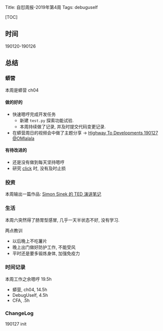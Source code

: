 Title: 自怼周报-2019年第4周
Tags: debuguself

[TOC]

## 时间
190120-190126

## 总结

### 蟒营

本周是蟒营 ch04

#### 做的好的

- 快速嗯哼完成开发任务
	- 新建 `test.py` 探索功能试验.
	- 本周持续做了记录, 并及时提交代码变更记录.
- 在蟒营周日的视频会中做了主题分享 -> [Highway To Developments
190127 @OMlalala](https://gitlab.com/101camp/py/issues/102#note_135412087)

#### 有待改进的

- 还是没有做到每天坚持嗯哼
- 研究 [click](https://click.palletsprojects.com/en/7.x/) 时, 没有及时止损

### 投资

本周输出一篇作品: [Simon Sinek 的 TED 演讲笔记](http://omlalala.io/2019-01-21-simon-sinek.html)

### 生活

本周六突然得了肠胃型感冒, 几乎一天半状态不好, 没有学习.

两点教训

- 以后晚上不吃薯片
- 晚上出门做好防护工作, 不能受风
- 平时还是要多锻炼身体, 加强免疫力

### 时间记录

本周工作之余嗯哼 19.5h

- 蟒营, ch04, 14.5h
- DebugUself, 4.5h 
- CFA, .5h

### ChangeLog

190127 init